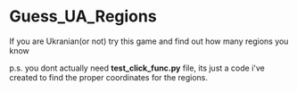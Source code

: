 # Guess_UA_Regions
If you are Ukranian(or not) try this game and find out how many regions you know

p.s. you dont actually need **test_click_func.py** file, its just a code i've created to find the proper coordinates for the regions.
